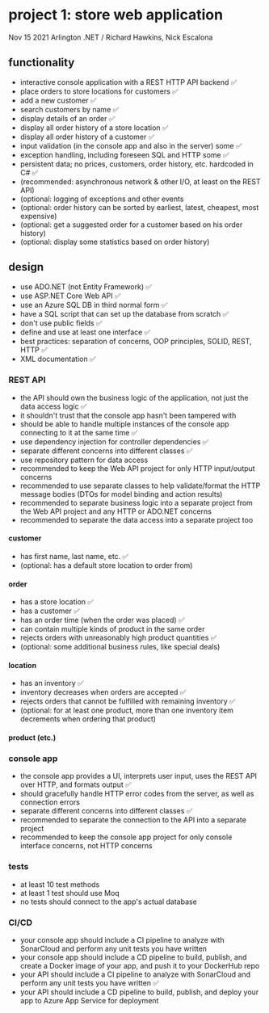 # project 1: store web application
Nov 15 2021 Arlington .NET / Richard Hawkins, Nick Escalona

## functionality
* interactive console application with a REST HTTP API backend :white_check_mark:
* place orders to store locations for customers :white_check_mark:
* add a new customer :white_check_mark:
* search customers by name :white_check_mark:
* display details of an order :white_check_mark:
* display all order history of a store location :white_check_mark:
* display all order history of a customer :white_check_mark:
* input validation (in the console app and also in the server) some :white_check_mark:
* exception handling, including foreseen SQL and HTTP some :white_check_mark:
* persistent data; no prices, customers, order history, etc. hardcoded in C# :white_check_mark:
* (recommended: asynchronous network & other I/O, at least on the REST API)
* (optional: logging of exceptions and other events
* (optional: order history can be sorted by earliest, latest, cheapest, most expensive)
* (optional: get a suggested order for a customer based on his order history)
* (optional: display some statistics based on order history)

## design
* use ADO.NET (not Entity Framework) :white_check_mark:
* use ASP.NET Core Web API :white_check_mark:
* use an Azure SQL DB in third normal form :white_check_mark:
* have a SQL script that can set up the database from scratch :white_check_mark:
* don't use public fields :white_check_mark:
* define and use at least one interface :white_check_mark:
* best practices: separation of concerns, OOP principles, SOLID, REST, HTTP :white_check_mark:
* XML documentation :white_check_mark:

### REST API

* the API should own the business logic of the application, not just the data access logic :white_check_mark:
* it shouldn't trust that the console app hasn't been tampered with
* should be able to handle multiple instances of the console app connecting to it at the same time :white_check_mark:
* use dependency injection for controller dependencies :white_check_mark:
* separate different concerns into different classes :white_check_mark:
* use repository pattern for data access 
* recommended to keep the Web API project for only HTTP input/output concerns
* recommended to use separate classes to help validate/format the HTTP message bodies (DTOs for model binding and action results)
* recommended to separate business logic into a separate project from the Web API project and any HTTP or ADO.NET concerns
* recommended to separate the data access into a separate project too

#### customer
* has first name, last name, etc. :white_check_mark:
* (optional: has a default store location to order from) 

#### order
* has a store location :white_check_mark:
* has a customer :white_check_mark:
* has an order time (when the order was placed) :white_check_mark:
* can contain multiple kinds of product in the same order 
* rejects orders with unreasonably high product quantities :white_check_mark:
* (optional: some additional business rules, like special deals)

#### location
* has an inventory :white_check_mark:
* inventory decreases when orders are accepted :white_check_mark:
* rejects orders that cannot be fulfilled with remaining inventory :white_check_mark:
* (optional: for at least one product, more than one inventory item decrements when ordering that product) 

#### product (etc.)

### console app
* the console app provides a UI, interprets user input, uses the REST API over HTTP, and formats output :white_check_mark:
* should gracefully handle HTTP error codes from the server, as well as connection errors
* separate different concerns into different classes :white_check_mark:
* recommended to separate the connection to the API into a separate project
* recommended to keep the console app project for only console interface concerns, not HTTP concerns

### tests
* at least 10 test methods
* at least 1 test should use Moq
* no tests should connect to the app's actual database

### CI/CD
* your console app should include a CI pipeline to analyze with SonarCloud and perform any unit tests you have written 
* your console app should include a CD pipeline to build, publish, and create a Docker image of your app, and push it to your DockerHub repo
* your API should include a CI pipeline to analyze with SonarCloud and perform any unit tests you have written :white_check_mark:
* your API should include a CD pipeline to build, publish, and deploy your app to Azure App Service for deployment